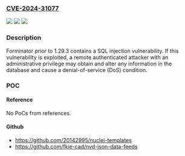 ### [CVE-2024-31077](https://cve.mitre.org/cgi-bin/cvename.cgi?name=CVE-2024-31077)
![](https://img.shields.io/static/v1?label=Product&message=Forminator&color=blue)
![](https://img.shields.io/static/v1?label=Version&message=%3D%20prior%20to%201.29.3%20&color=brighgreen)
![](https://img.shields.io/static/v1?label=Vulnerability&message=SQL%20Injection&color=brighgreen)

### Description

Forminator prior to 1.29.3 contains a SQL injection vulnerability. If this vulnerability is exploited, a remote authenticated attacker with an administrative privilege may obtain and alter any information in the database and cause a denial-of-service (DoS) condition.

### POC

#### Reference
No PoCs from references.

#### Github
- https://github.com/20142995/nuclei-templates
- https://github.com/fkie-cad/nvd-json-data-feeds


